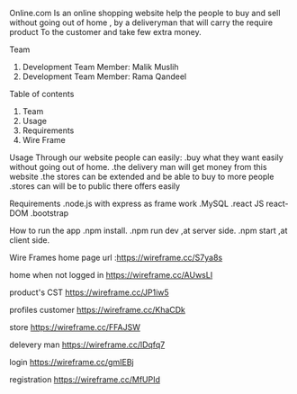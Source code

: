 Online.com
Is an online shopping website help the people to buy and sell without going out of home , by a deliveryman that will carry the require product 
To the customer and take few extra money.  

Team
1. Development Team Member: Malik Muslih
2. Development Team Member: Rama Qandeel 

Table of contents
1. Team 
2. Usage 
3. Requirements 
4. Wire Frame

Usage
Through our website people can easily:
.buy what they want easily without going out of home.
.the delivery man will get money from this website 
.the stores can be extended and be able to buy to more people
.stores can will be to public there offers easily 

Requirements
.node.js with express as frame work
.MySQL
.react JS react-DOM
.bootstrap

How to run the app
.npm install.
.npm run dev ,at server side.
.npm start ,at client side.

 Wire Frames
 home page  url :https://wireframe.cc/S7ya8s

 home when not logged in https://wireframe.cc/AUwsLI

 product's CST https://wireframe.cc/JP1iw5

 profiles
 customer https://wireframe.cc/KhaCDk

 store https://wireframe.cc/FFAJSW

 delevery man https://wireframe.cc/lDqfq7

 login  https://wireframe.cc/gmIEBj

 registration https://wireframe.cc/MfUPId
